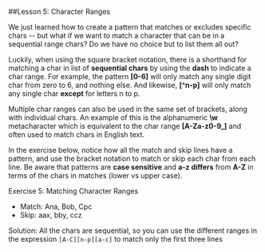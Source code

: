 ##Lesson 5: Character Ranges

We just learned how to create a pattern that matches or excludes specific chars -- but what if we want to match a character that can be in a sequential range chars? Do we have no choice but to list them all out?

Luckily, when using the square bracket notation, there is a shorthand for matching a char in list of **sequential chars** by using the **dash** to indicate a char range. For example, the pattern **[0-6]** will only match any single digit char from zero to 6, and nothing else. And likewise, **[^n-p]** will only match any single char **except** for letters n to p.

Multiple char ranges can also be used in the same set of brackets, along with individual chars. An example of this is the alphanumeric **\w** metacharacter which is equivalent to the char range **[A-Za-z0-9_]** and often used to match chars in English text.

In the exercise below, notice how all the match and skip lines have a pattern, and use the bracket notation to match or skip each char from each line. Be aware that patterns are **case sensitive** and **a-z differs** from **A-Z** in terms of the chars in matches (lower vs upper case).

Exercise 5: Matching Character Ranges
- Match: Ana, Bob, Cpc
- Skip: aax, bby, ccz

Solution: All the chars are sequential, so you can use the different ranges in the expression `[A-C][n-p][a-c]` to match only the first three lines
